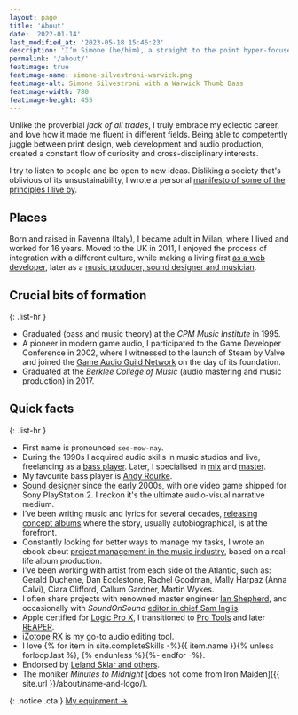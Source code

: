 ```yaml
---
layout: page
title: 'About'
date: '2022-01-14'
last_modified_at: '2023-05-18 15:46:23'
description: 'I’m Simone (he/him), a straight to the point hyper-focused person with several major interests, such as sound design, web development, storytelling.'
permalink: '/about/'
featimage: true
featimage-name: simone-silvestroni-warwick.png
featimage-alt: Simone Silvestroni with a Warwick Thumb Bass
featimage-width: 780
featimage-height: 455
---
```

Unlike the proverbial _jack of all trades_, I truly embrace my eclectic career, and love how it made me fluent in different fields. Being able to competently juggle between print design, web development and audio production, created a constant flow of curiosity and cross-disciplinary interests.

I try to listen to people and be open to new ideas. Disliking a society that's oblivious of its unsustainability, I wrote a personal [manifesto of some of the principles I live by](/personal-manifesto/).

## Places

Born and raised in Ravenna (Italy), I became adult in Milan, where I lived and worked for 16 years. Moved to the UK in 2011, I enjoyed the process of integration with a different culture, while making a living first [as a web developer](https://simonesilvestroni.com), later as a [music producer, sound designer and musician](/work/).

## Crucial bits of formation

{: .list-hr }
- Graduated (bass and music theory) at the _CPM Music Institute_ in 1995.
- A pioneer in modern game audio, I participated to the Game Developer Conference in 2002, where I witnessed to the launch of Steam by Valve and joined the [Game Audio Guild Network](/work/sound-design/ruff-trigger-playstation2-game/#game-developer-conference-and-gang) on the day of its foundation. 
- Graduated at the _Berklee College of Music_ (audio mastering and music production) in 2017.

## Quick facts

{: .list-hr }
- First name is pronounced `see-mow-nay`.
- During the 1990s I acquired audio skills in music studios and live, freelancing as a [bass player](/blog/tag/bass/). Later, I specialised in [mix](/blog/tag/mix/) and [master](/blog/tag/master/).
- My favourite bass player is [Andy Rourke](http://www.andyrourke.com).
- [Sound designer](/blog/tag/sound-design/) since the early 2000s, with one video game shipped for Sony PlayStation&nbsp;2. I reckon it's the ultimate audio-visual narrative medium.
- I’ve been writing music and lyrics for several decades, [releasing concept albums](/work/music/) where the story, usually autobiographical, is at the forefront.
- Constantly looking for better ways to manage my tasks, I wrote an ebook about [project management in the music industry](/blog/project-management/), based on a real-life album production.
- I've been working with artist from each side of the Atlantic, such as: Gerald Duchene, Dan Ecclestone, Rachel Goodman, Mally Harpaz (Anna Calvi), Ciara Clifford, Callum Gardner, Martin Wykes.
- I often share projects with renowned master engineer [Ian Shepherd](https://productionadvice.co.uk/about/), and occasionally with _SoundOnSound_ [editor in chief Sam Inglis](https://www.soundonsound.com/author/sam-inglis).
- Apple certified for [Logic Pro X](/blog/tag/logic-pro/), I transitioned to [Pro Tools](/blog/tag/pro-tools/) and later [REAPER](/blog/tag/reaper/).
- [iZotope RX](/blog/tag/izotope-rx/) is my go-to audio editing tool.
- I love {% for item in site.completeSkills -%}{{ item.name }}{% unless forloop.last %}, {% endunless %}{%- endfor -%}.
- Endorsed by [Leland Sklar and others](/work/endorsements/).
- The moniker _Minutes to Midnight_ [does not come from Iron Maiden]({{ site.url }}/about/name-and-logo/).

{: .notice .cta }
[My equipment&nbsp;→](/uses/)
